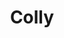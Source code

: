 ---
codehost: https://github.com/https://github.com/gocolly/colly
logohandle: go-colly
sort: colly
title: Colly
website: https://go-colly.org/
---